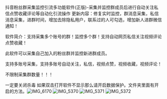 抖音粉丝群采集监控引流多功能软件(正版)-采集并监控群成员后进行自动关注私信点赞收藏评论等自动化引流操作
更新内容：修复实时监控，群消息采集，私信消息采集，进群时间，增加去除隐私用户，联系过的人可勾选，增加新人进群微信通知！

软件简介：支持采集多个账号的群！监控多个群！支持自动网页私信关注视频评论点赞收藏！

此软件可以采集自己加入的粉丝群并监控新进群成员。

支持多账号采集，支持多账号自动关注，私信，视频点赞，视频收藏，视频评论！

不限制采集群数量！！！

一定要关闭杀毒 如果双击打开软件不显示那么请开启数据保护。文件夹里面有开启的方法。![IMG_6170](https://github.com/user-attachments/assets/339beadd-c097-440e-aa5e-55a6ffce6477)
![IMG_5370](https://github.com/user-attachments/assets/53d2da79-85e0-451d-859f-6e7ebe124788)
![IMG_5371](https://github.com/user-attachments/assets/aad9aad2-3847-4382-a799-db7e0c8af2b5)
![IMG_5372](https://github.com/user-attachments/assets/ab063d12-ff00-452a-b7a4-943c3f99f405)


